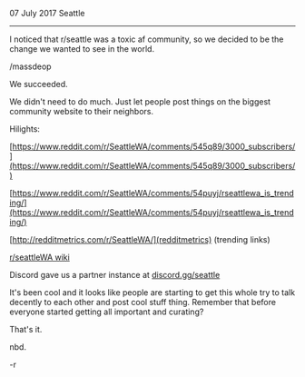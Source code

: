 07 July 2017 Seattle

---

I noticed that r/seattle was a toxic af community, so we decided to be the change we wanted to see in the world.

/massdeop

We succeeded.

We didn't need to do much.  Just let people post things on the biggest community website to their neighbors.

Hilights:

[https://www.reddit.com/r/SeattleWA/comments/545q89/3000_subscribers/](https://www.reddit.com/r/SeattleWA/comments/545q89/3000_subscribers/)

[https://www.reddit.com/r/SeattleWA/comments/54puyj/rseattlewa_is_trending/](https://www.reddit.com/r/SeattleWA/comments/54puyj/rseattlewa_is_trending/)

[http://redditmetrics.com/r/SeattleWA/](redditmetrics) (trending links)

[r/seattleWA wiki](https://www.reddit.com/r/SeattleWA/wiki/index#wiki_why_should_you_subscribe_to_r.2Fseattlewa.3F)

Discord gave us a partner instance at [discord.gg/seattle](https://discord.gg/seattle)

It's been cool and it looks like people are starting to get this whole try to talk decently to each other and post cool stuff thing.  Remember that before everyone started getting all important and curating?

That's it. 

nbd.

-r
